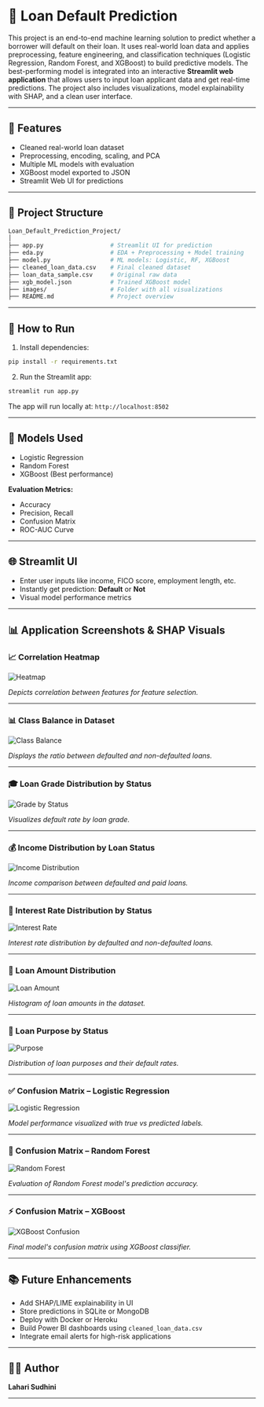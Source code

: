 # 💸 Loan Default Prediction

This project is an end-to-end machine learning solution to predict whether a borrower will default on their loan. It uses real-world loan data and applies preprocessing, feature engineering, and classification techniques (Logistic Regression, Random Forest, and XGBoost) to build predictive models. The best-performing model is integrated into an interactive **Streamlit web application** that allows users to input loan applicant data and get real-time predictions. The project also includes visualizations, model explainability with SHAP, and a clean user interface.

---

## 📌 Features

- Cleaned real-world loan dataset
- Preprocessing, encoding, scaling, and PCA
- Multiple ML models with evaluation
- XGBoost model exported to JSON
- Streamlit Web UI for predictions

---

## 📂 Project Structure

```bash
Loan_Default_Prediction_Project/
│
├── app.py                   # Streamlit UI for prediction
├── eda.py                   # EDA + Preprocessing + Model training
├── model.py                 # ML models: Logistic, RF, XGBoost
├── cleaned_loan_data.csv    # Final cleaned dataset
├── loan_data_sample.csv     # Original raw data
├── xgb_model.json           # Trained XGBoost model
├── images/                  # Folder with all visualizations
├── README.md                # Project overview
```

---

## 🚀 How to Run

1. Install dependencies:
```bash
pip install -r requirements.txt
```

2. Run the Streamlit app:
```bash
streamlit run app.py
```

The app will run locally at: `http://localhost:8502`

---

## 🧠 Models Used

- Logistic Regression
- Random Forest
- XGBoost (Best performance)

**Evaluation Metrics:**
- Accuracy
- Precision, Recall
- Confusion Matrix
- ROC-AUC Curve

---

## 🌐 Streamlit UI

- Enter user inputs like income, FICO score, employment length, etc.
- Instantly get prediction: **Default** or **Not**
- Visual model performance metrics

---

## 📊 Application Screenshots & SHAP Visuals


### 📈 Correlation Heatmap
![Heatmap](images/eda_correlation_heatmap.png)

_Depicts correlation between features for feature selection._

---

### 📊 Class Balance in Dataset
![Class Balance](images/eda_class_balance.png)

_Displays the ratio between defaulted and non-defaulted loans._

---

### 🎓 Loan Grade Distribution by Status
![Grade by Status](images/eda_grade_by_status.png)

_Visualizes default rate by loan grade._

---

### 💰 Income Distribution by Loan Status
![Income Distribution](images/eda_income_by_status.png)

_Income comparison between defaulted and paid loans._

---

### 🧮 Interest Rate Distribution by Status
![Interest Rate](images/eda_interest_rate_kde.png)

_Interest rate distribution by defaulted and non-defaulted loans._

---

### 💸 Loan Amount Distribution
![Loan Amount](images/eda_loan_amount_distribution.png)

_Histogram of loan amounts in the dataset._

---

### 🏡 Loan Purpose by Status
![Purpose](images/eda_purpose_by_status.png)

_Distribution of loan purposes and their default rates._

---

### ✅ Confusion Matrix – Logistic Regression
![Logistic Regression](images/logistic_regression_conf_matrix.png)

_Model performance visualized with true vs predicted labels._

---

### 🌲 Confusion Matrix – Random Forest
![Random Forest](images/random_forest_conf_matrix.png)

_Evaluation of Random Forest model's prediction accuracy._

---

### ⚡ Confusion Matrix – XGBoost
![XGBoost Confusion](images/xgboost_conf_matrix.png)

_Final model's confusion matrix using XGBoost classifier._

---

## 📚 Future Enhancements

- Add SHAP/LIME explainability in UI
- Store predictions in SQLite or MongoDB
- Deploy with Docker or Heroku
- Build Power BI dashboards using `cleaned_loan_data.csv`
- Integrate email alerts for high-risk applications

---

## 🙋‍♀️ Author

**Lahari Sudhini**  

---


